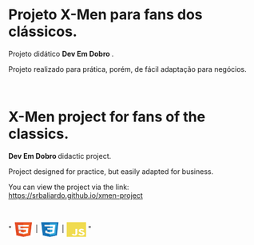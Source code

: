 # Projeto X-Men para fans dos clássicos.

Projeto didático <b> Dev Em Dobro </b>.

Projeto realizado para prática, porém, de fácil adaptação para negócios.

<br>

# X-Men project for fans of the classics.

<b> Dev Em Dobro </b> didactic project.

Project designed for practice, but easily adapted for business.

You can view the project via the link: <br>
https://srbaliardo.github.io/xmen-project

<br>

" <img align="center" alt="HTML" height="30" width="40" src="https://raw.githubusercontent.com/devicons/devicon/master/icons/html5/html5-original.svg"> |
<img align="center" alt="CSS" height="30" width="40" src="https://raw.githubusercontent.com/devicons/devicon/master/icons/css3/css3-original.svg"> |
<img align="center" alt="Js" height="30" width="40" src="https://raw.githubusercontent.com/devicons/devicon/master/icons/javascript/javascript-plain.svg"> "

